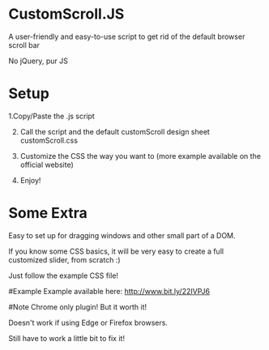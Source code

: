 # CustomScroll.JS
A user-friendly and easy-to-use script to get rid of the default browser scroll bar

No jQuery, pur JS

# Setup
1.Copy/Paste the .js script

2. Call the script and the default customScroll design sheet customScroll.css

3. Customize the CSS the way you want to (more example available on the official website)

4. Enjoy!

# Some Extra
Easy to set up for dragging windows and other small part of a DOM.

If you know some CSS basics, it will be very easy to create a full customized slider, from scratch :) 

Just follow the example CSS file!

#Example
Example available here: http://www.bit.ly/22IVPJ6

#Note
Chrome only plugin! But it worth it!

Doesn't work if using Edge or Firefox browsers. 

Still have to work a little bit to fix it!
